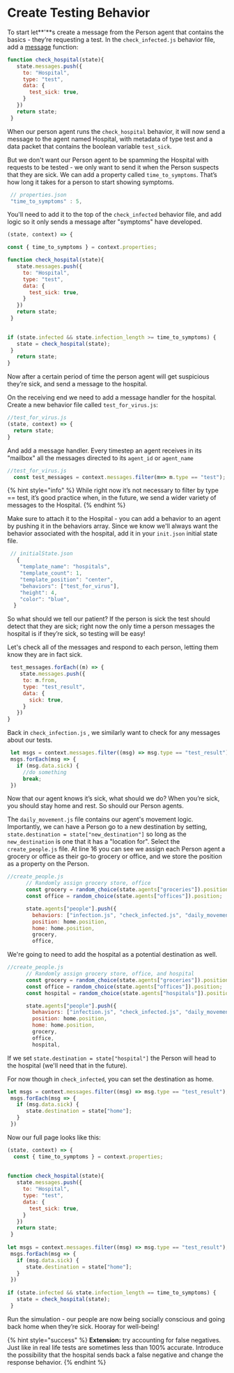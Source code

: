 # Create Testing Behavior

To start let**'**s create a message from the Person agent that contains the basics - they’re requesting a test. In the `check_infected.js` behavior file, add a [message](../../agent-messages/) function:

```javascript
function check_hospital(state){
   state.messages.push({
     to: "Hospital",
     type: "test",
     data: {
       test_sick: true,
     }
   })
   return state;
 }
```

When our person agent runs the `check_hospital` behavior, it will now send a message to the agent named  Hospital, with metadata of type test and a data packet that contains the boolean variable `test_sick`.

But we don't want our Person agent to be spamming the Hospital with requests to be tested - we only want to send it when the Person suspects that they are sick. We can add a property called `time_to_symptoms`. That’s how long it takes for a person to start showing symptoms.

```javascript
 // properties.json
 "time_to_symptoms" : 5,
```

You'll need to add it to the top of the `check_infected` behavior file, and add logic so it only sends a message after "symptoms" have developed.

```javascript
(state, context) => {

const { time_to_symptoms } = context.properties;

function check_hospital(state){
   state.messages.push({
     to: "Hospital",
     type: "test",
     data: {
       test_sick: true,
     }
   })
   return state;
 }
 

if (state.infected && state.infection_length >= time_to_symptoms) {
   state = check_hospital(state);
 }
   return state;
}
```

Now after a certain period of time the person agent will get suspicious they’re sick, and send a message to the hospital.

On the receiving end we need to add a message handler for the hospital. Create a new behavior file called `test_for_virus.js`:

```javascript
//test_for_virus.js
(state, context) => {
  return state;
}
```

And add a message handler. Every timestep an agent receives in its "mailbox" all the messages directed to its `agent_id` or `agent_name`

```javascript
//test_for_virus.js
  const test_messages = context.messages.filter(m=> m.type == "test");
```

{% hint style="info" %}
While right now it’s not necessary to filter by type == test, it’s good practice when, in the future, we send a wider variety of messages to the Hospital.
{% endhint %}

Make sure to attach it to the Hospital - you can add a behavior to an agent by pushing it in the behaviors array. Since we know we'll always want the behavior associated with the hospital, add it in your `init.json` initial state file.



```javascript
 // initialState.json
   {
    "template_name": "hospitals",
    "template_count": 1,
    "template_position": "center",
    "behaviors": ["test_for_virus"],
    "height": 4,
    "color": "blue",
  }
```

So what should we tell our patient? If the person is sick the test should detect that they are sick; right now the only time a person messages the hospital is if they’re sick, so testing will be easy!

Let's check all of the messages and respond to each person, letting them know they are in fact sick.

```javascript
 test_messages.forEach((m) => {
    state.messages.push({
     to: m.from,
     type: "test_result",
     data: {
       sick: true,
     }
   })
}

```

Back in `check_infection.js` , we similarly want to check for any messages about our tests.

```javascript
 let msgs = context.messages.filter((msg) => msg.type == "test_result");
 msgs.forEach(msg => {
   if (msg.data.sick) {
     //do something
     break;
 })
```

Now that our agent knows it’s sick, what should we do? When you’re sick, you should stay home and rest. So should our Person agents. 

The `daily_movement.js` file contains our agent's  movement logic. Importantly, we can have a Person go to a new destination by setting, `state.destination = state["new_destination"]`  so long as the `new_destination` is one that it has a "location for". Select the `create_people.js` file. At line 16 you can see we assign each Person agent a grocery or office as their go-to grocery or office, and we store the position as a property on the Person. 

```javascript
//create_people.js
      // Randomly assign grocery store, office
      const grocery = random_choice(state.agents["groceries"]).position;
      const office = random_choice(state.agents["offices"]).position;

      state.agents["people"].push({
        behaviors: ["infection.js", "check_infected.js", "daily_movement.js"],
        position: home.position,
        home: home.position,
        grocery,
        office,
```

We're going to need to add the hospital as a potential destination as well.

```javascript
//create_people.js
      // Randomly assign grocery store, office, and hospital
      const grocery = random_choice(state.agents["groceries"]).position;
      const office = random_choice(state.agents["offices"]).position;
      const hospital = random_choice(state.agents["hospitals"]).position;

      state.agents["people"].push({
        behaviors: ["infection.js", "check_infected.js", "daily_movement.js"],
        position: home.position,
        home: home.position,
        grocery,
        office,
        hospital,
```

If we set `state.destination = state["hospital"]` the Person will head to the hospital \(we'll need that in the future\).

For now though in `check_infected`, you can set the destination as home.

```javascript
let msgs = context.messages.filter((msg) => msg.type == "test_result");
 msgs.forEach(msg => {
   if (msg.data.sick) {
      state.destination = state["home"]; 
   }
 })
```

Now our full page looks like this:

```javascript
(state, context) => {
  const { time_to_symptoms } = context.properties;
 
 
function check_hospital(state){
   state.messages.push({
     to: "Hospital",
     type: "test",
     data: {
       test_sick: true,
     }
   })
   return state;
 }
 
let msgs = context.messages.filter((msg) => msg.type == "test_result");
 msgs.forEach(msg => {
   if (msg.data.sick) {
      state.destination = state["home"]; 
   }
 })
 
if (state.infected && state.infection_length == time_to_symptoms) {
   state = check_hospital(state);
 }
```

Run the simulation - our people are now being socially conscious and going back home when they’re sick. Hooray for well-being! 

{% hint style="success" %}
**Extension:** try accounting for false negatives. Just like in real life tests are sometimes less than 100% accurate. Introduce the possibility that the hospital sends back a false negative and change the response behavior.
{% endhint %}

